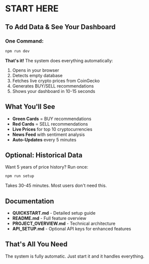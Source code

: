 # START HERE

## To Add Data & See Your Dashboard

### One Command:

```bash
npm run dev
```

**That's it!** The system does everything automatically:

1. Opens in your browser
2. Detects empty database
3. Fetches live crypto prices from CoinGecko
4. Generates BUY/SELL recommendations
5. Shows your dashboard in 10-15 seconds

## What You'll See

- **Green Cards** = BUY recommendations
- **Red Cards** = SELL recommendations
- **Live Prices** for top 10 cryptocurrencies
- **News Feed** with sentiment analysis
- **Auto-Updates** every 5 minutes

## Optional: Historical Data

Want 5 years of price history? Run once:

```bash
npm run setup
```

Takes 30-45 minutes. Most users don't need this.

## Documentation

- **QUICKSTART.md** - Detailed setup guide
- **README.md** - Full feature overview
- **PROJECT_OVERVIEW.md** - Technical architecture
- **API_SETUP.md** - Optional API keys for enhanced features

## That's All You Need

The system is fully automatic. Just start it and it handles everything.
